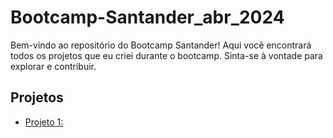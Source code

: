 # Bootcamp-Santander_abr_2024

Bem-vindo ao repositório do Bootcamp Santander! Aqui você encontrará todos os projetos que eu criei durante o bootcamp. Sinta-se à vontade para explorar e contribuir.

## Projetos

- [Projeto 1:](#)